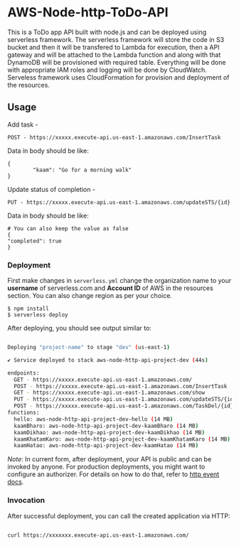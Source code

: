 ﻿
# AWS-Node-http-ToDo-API

  This is a ToDo app API built with node.js and can be deployed using serverless framework. The serverless framework will store the code in S3 bucket and then it will be transfered to Lambda for execution, then a API gateway and will be attached to the Lambda function and  along with that DynamoDB will be provisioned with required table. Everything will be done with appropriate IAM roles and logging will be done by CloudWatch. Serveless framework uses CloudFormation for provision and deployment of the resources.
  
  

## Usage
Add task - 
  ``` 
POST - https://xxxxx.execute-api.us-east-1.amazonaws.com/InsertTask
```
Data in body should be like:
```
{
        "kaam": "Go for a morning walk"
}
```

Update status of completion -
```
PUT - https://xxxxx.execute-api.us-east-1.amazonaws.com/updateSTS/{id}
```
Data in body should be like:
```
# You can also keep the value as false
{ 
"completed": true
}
```

### Deployment

  First make changes in `serverless.yml` change the organization name to your **username** of serverless.com and **Account ID** of AWS in the resources section. You can also change region as per your choice.

```
$ npm install
$ serverless deploy
```

  

After deploying, you should see output similar to:

  

```bash

Deploying "project-name" to stage "dev" (us-east-1)

✔ Service deployed to stack aws-node-http-api-project-dev (44s)

endpoints:
  GET - https://xxxxx.execute-api.us-east-1.amazonaws.com/
  POST - https://xxxxx.execute-api.us-east-1.amazonaws.com/InsertTask
  GET - https://xxxxx.execute-api.us-east-1.amazonaws.com/show
  PUT - https://xxxxx.execute-api.us-east-1.amazonaws.com/updateSTS/{id}
  POST - https://xxxxx.execute-api.us-east-1.amazonaws.com/TaskDel/{id}
functions:
  hello: aws-node-http-api-project-dev-hello (14 MB)
  kaamBharo: aws-node-http-api-project-dev-kaamBharo (14 MB)
  kaamDikhao: aws-node-http-api-project-dev-kaamDikhao (14 MB)
  kaamKhatamKaro: aws-node-http-api-project-dev-kaamKhatamKaro (14 MB)
  kaamHatao: aws-node-http-api-project-dev-kaamHatao (14 MB)


```

  

_Note_: In current form, after deployment, your API is public and can be invoked by anyone. For production deployments, you might want to configure an authorizer. For details on how to do that, refer to [http event docs](https://www.serverless.com/framework/docs/providers/aws/events/apigateway/).

  

### Invocation

  

After successful deployment, you can call the created application via HTTP:

  

```bash

curl https://xxxxxxx.execute-api.us-east-1.amazonaws.com/

```
